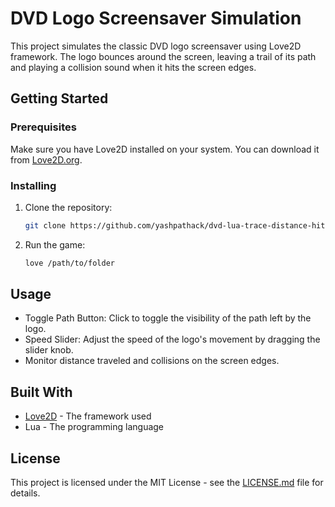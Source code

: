 # DVD Logo Screensaver Simulation

This project simulates the classic DVD logo screensaver using Love2D framework. The logo bounces around the screen, leaving a trail of its path and playing a collision sound when it hits the screen edges.

## Getting Started

### Prerequisites

Make sure you have Love2D installed on your system. You can download it from [Love2D.org](https://love2d.org/).

### Installing

1. Clone the repository:
   ```bash
   git clone https://github.com/yashpathack/dvd-lua-trace-distance-hits.git
   ```
2. Run the game:
   ```bash
   love /path/to/folder
   ```

## Usage

- Toggle Path Button: Click to toggle the visibility of the path left by the logo.
- Speed Slider: Adjust the speed of the logo's movement by dragging the slider knob.
- Monitor distance traveled and collisions on the screen edges.

## Built With

- [Love2D](https://love2d.org/) - The framework used
- Lua - The programming language


## License

This project is licensed under the MIT License - see the [LICENSE.md](LICENSE.md) file for details.
